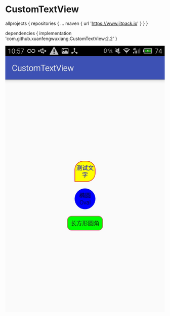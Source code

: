 # CustomTextView


allprojects {
		repositories {
			...
			maven { url 'https://www.jitpack.io' }
		}
	}
  
  dependencies {
	        implementation 'com.github.xuanfengwuxiang:CustomTextView:2.2'
	}


![效果图](https://github.com/xuanfengwuxiang/CustomTextView/blob/master/photo/demo.jpg)

